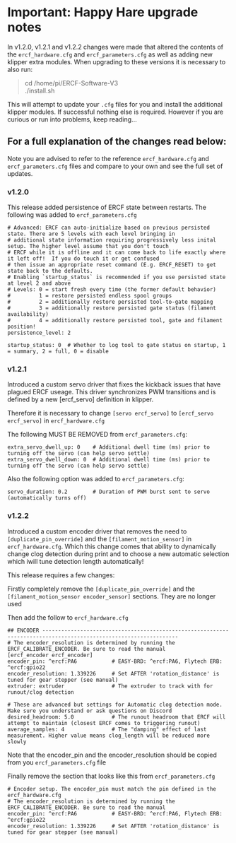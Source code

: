 # Important: Happy Hare upgrade notes
In v1.2.0, v1.2.1 and v1.2.2 changes were made that altered the contents of the `ercf_hardware.cfg` and `ercf_parameters.cfg` as well as adding new klipper extra modules.  When upgrading to these versions it is necessary to also run:

 > cd /home/pi/ERCF-Software-V3<br>
 > ./install.sh

This will attempt to update your `.cfg` files for you and install the additional klipper modules.  If successful nothing else is required. However if you are curious or run into problems, keep reading...

## For a full explanation of the changes read below:
Note you are advised to refer to the reference `ercf_hardware.cfg` and `ercf_parameters.cfg` files and compare to your own and see the full set of updates.

### v1.2.0
This release added persistence of ERCF state between restarts. The following was added to `ercf_parameters.cfg`

    # Advanced: ERCF can auto-initialize based on previous persisted state. There are 5 levels with each level bringing in
    # additional state information requiring progressively less inital setup. The higher level assume that you don't touch
    # ERCF while it is offline and it can come back to life exactly where it left off!  If you do touch it or get confused
    # then issue an appropriate reset command (E.g. ERCF_RESET) to get state back to the defaults.
    # Enabling `startup_status` is recommended if you use persisted state at level 2 and above
    # Levels: 0 = start fresh every time (the former default behavior)
    #         1 = restore persisted endless spool groups
    #         2 = additionally restore persisted tool-to-gate mapping
    #         3 = additionally restore persisted gate status (filament availability)
    #         4 = additionally restore persisted tool, gate and filament position!
    persistence_level: 2

    startup_status: 0  # Whether to log tool to gate status on startup, 1 = summary, 2 = full, 0 = disable


### v1.2.1
Introduced a custom servo driver that fixes the kickback issues that have plagued ERCF useage.  This driver synchronizes PWM transitions and is defined by a new [ercf_servo] definition in klipper.

Therefore it is necessary to change `[servo ercf_servo]` to `[ercf_servo ercf_servo]` in `ercf_hardware.cfg`

The following MUST BE REMOVED from `ercf_parameters.cfg`:

    extra_servo_dwell_up: 0    # Additional dwell time (ms) prior to turning off the servo (can help servo settle)
    extra_servo_dwell_down: 0  # Additional dwell time (ms) prior to turning off the servo (can help servo settle)

Also the following option was added to `ercf_parameters.cfg`:

    servo_duration: 0.2        # Duration of PWM burst sent to servo (automatically turns off)


### v1.2.2
Introduced a custom encoder driver that removes the need to `[duplicate_pin_override]` and the `[filament_motion_sensor]` in `ercf_hardware.cfg`. Which this change comes that ability to dynamically change clog detection during print and to choose a new automatic selection which iwill tune detection length automatically! 

This release requires a few changes:

Firstly completely remove the `[duplicate_pin_override]` and the `[filament_motion_sensor encoder_sensor]` sections. They are no longer used

Then add the follow to `ercf_hardware.cfg`

    ## ENCODER -----------------------------------------------------------------------------------------------------------------
    # The encoder_resolution is determined by running the ERCF_CALIBRATE_ENCODER. Be sure to read the manual
    [ercf_encoder ercf_encoder]
    encoder_pin: ^ercf:PA6           # EASY-BRD: ^ercf:PA6, Flytech ERB: ^ercf:gpio22
    encoder_resolution: 1.339226     # Set AFTER 'rotation_distance' is tuned for gear stepper (see manual)
    extruder: extruder               # The extruder to track with for runout/clog detection
    
    # These are advanced but settings for Automatic clog detection mode. Make sure you understand or ask questions on Discord
    desired_headroom: 5.0            # The runout headroom that ERCF will attempt to maintain (closest ERCF comes to triggering runout)
    average_samples: 4               # The "damping" effect of last measurement. Higher value means clog_length will be reduced more slowly

Note that the encoder_pin and the encoder_resolution should be copied from you `ercf_parameters.cfg` file

Finally remove the section that looks like this from `ercf_parameters.cfg`

    # Encoder setup. The encoder_pin must match the pin defined in the ercf_hardware.cfg
    # The encoder_resolution is determined by running the ERCF_CALIBRATE_ENCODER. Be sure to read the manual
    encoder_pin: ^ercf:PA6           # EASY-BRD: ^ercf:PA6, Flytech ERB: ^ercf:gpio22
    encoder_resolution: 1.339226     # Set AFTER 'rotation_distance' is tuned for gear stepper (see manual)


